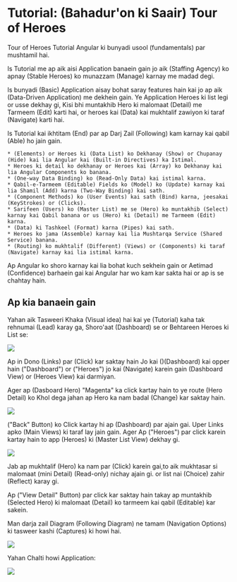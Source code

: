 # Tutorial: (Bahadur'on ki Saair) Tour of Heroes

Tour of Heroes Tutorial Angular ki bunyadi usool (fundamentals) par mushtamil hai.

Is Tutorial me ap aik aisi Application banaein gain jo aik (Staffing Agency) ko apnay (Stable Heroes) ko munazzam 
(Manage) karnay me madad degi.

Is bunyadi (Basic) Application aisay bohat saray features hain kai jo ap aik (Data-Driven Application) me dekhein gain. Ye Application Heroes ki list legi or usse dekhay gi, Kisi bhi muntakhib Hero ki malomaat (Detail) me Tarmeem (Edit) karti hai, or heroes kai (Data) kai mukhtalif zawiyon ki taraf (Navigate) karti hai.

Is Tutorial kai ikhtitam (End) par ap Darj Zail (Following) kam karnay kai qabil (Able) ho jain gain.

    * (Elements) or Heroes ki (Data List) ko Dekhanay (Show) or Chupanay (Hide) kai lia Angular kai (Built-in Directives) ka Istimal.
    * Heroes ki detail ko dekhanay or Heroes kai (Array) ko Dekhanay kai lia Angular Components ko banana.
    * (One-way Data Binding) ko (Read-Only Data) kai istimal karna.
    * Qabil-e-Tarmeem (Editable) Fields ko (Model) ko (Update) karnay kai lia Shamil (Add) karna (Two-Way Binding) kai sath.
    * (Component Methods) ko (User Events) kai sath (Bind) karna, jeesakai (KeyStrokes) or (Clicks).
    * Sarifeen (Users) ko (Master List) me se (Hero) ko muntakhib (Select) karnay kai Qabil banana or us (Hero) ki (Detail) me Tarmeem (Edit) karna.
    * (Data) ki Tashkeel (Format) karna (Pipes) kai sath.
    * Heroes ko jama (Assemble) karnay kai lia Mushtarqa Service (Shared Service) banana.
    * (Routing) ko mukhtalif (Different) (Views) or (Components) ki taraf (Navigate) karnay kai lia istimal karna.

Ap Angular ko shoro karnay kai lia bohat kuch sekhein gain or Aetimad (Confidence) barhaein gai kai Angular har wo kam kar sakta hai or ap is se chahtay hain.

## Ap kia banaein gain

Yahan aik Tasweeri Khaka (Visual idea) hai kai ye (Tutorial) kaha tak rehnumai (Lead) karay ga, Shoro'aat (Dashboard) se or Behtareen Heroes ki List se:

![](https://angular.io/generated/images/guide/toh/heroes-dashboard-1.png)

Ap in Dono (Links) par (Click) kar saktay hain Jo kai ()(Dashboard) kai opper hain ("Dashboard") or  ("Heroes") jo kai (Navigate) karein gain (Dashboard View) or (Heroes View) kai darmiyan.

Ager ap (Dasboard Hero) "Magenta" ka click kartay hain to ye route (Hero Detail) ko Khol dega jahan ap Hero ka nam badal (Change) kar saktay hain.

![](https://angular.io/generated/images/guide/toh/hero-details-1.png)

("Back" Button) ko Click kartay hi ap (Dashboard) par ajain gai. Uper Links apko (Main Views) ki taraf lay jain gain. Ager Ap ("Heroes") par click karein kartay hain to app (Heroes) ki (Master List View) dekhay gi.

![](https://angular.io/generated/images/guide/toh/heroes-list-2.png)

Jab ap mukhtalif (Hero) ka nam par (Click) karein gai,to aik mukhtasar si malomaat (mini Detail) (Read-only) nichay ajain gi. or list nai (Choice)  zahir (Reflect) karay gi.

Ap ("View Detail" Button) par click kar saktay hain takay ap muntakhib (Selected Hero) ki malomaat
(Detail) ko tarmeem kai qabil (Editable) kar sakein.

Man darja zail Diagram (Following Diagram) ne tamam (Navigation Options) ki tasweer kashi (Captures) ki howi hai.

![](https://angular.io/generated/images/guide/toh/nav-diagram.png)

Yahan Chalti howi Application:

![](https://angular.io/generated/images/guide/toh/toh-anim.gif)